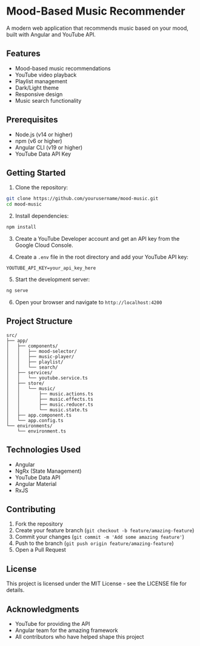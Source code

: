 # Mood-Based Music Recommender

A modern web application that recommends music based on your mood, built with Angular and YouTube API.

## Features

- Mood-based music recommendations
- YouTube video playback
- Playlist management
- Dark/Light theme
- Responsive design
- Music search functionality

## Prerequisites

- Node.js (v14 or higher)
- npm (v6 or higher)
- Angular CLI (v19 or higher)
- YouTube Data API Key

## Getting Started

1. Clone the repository:
```bash
git clone https://github.com/yourusername/mood-music.git
cd mood-music
```

2. Install dependencies:
```bash
npm install
```

3. Create a YouTube Developer account and get an API key from the Google Cloud Console.

4. Create a `.env` file in the root directory and add your YouTube API key:
```
YOUTUBE_API_KEY=your_api_key_here
```

5. Start the development server:
```bash
ng serve
```

6. Open your browser and navigate to `http://localhost:4200`

## Project Structure

```
src/
├── app/
│   ├── components/
│   │   ├── mood-selector/
│   │   ├── music-player/
│   │   ├── playlist/
│   │   └── search/
│   ├── services/
│   │   └── youtube.service.ts
│   ├── store/
│   │   └── music/
│   │       ├── music.actions.ts
│   │       ├── music.effects.ts
│   │       ├── music.reducer.ts
│   │       └── music.state.ts
│   ├── app.component.ts
│   └── app.config.ts
└── environments/
    └── environment.ts
```

## Technologies Used

- Angular
- NgRx (State Management)
- YouTube Data API
- Angular Material
- RxJS

## Contributing

1. Fork the repository
2. Create your feature branch (`git checkout -b feature/amazing-feature`)
3. Commit your changes (`git commit -m 'Add some amazing feature'`)
4. Push to the branch (`git push origin feature/amazing-feature`)
5. Open a Pull Request

## License

This project is licensed under the MIT License - see the LICENSE file for details.

## Acknowledgments

- YouTube for providing the API
- Angular team for the amazing framework
- All contributors who have helped shape this project
